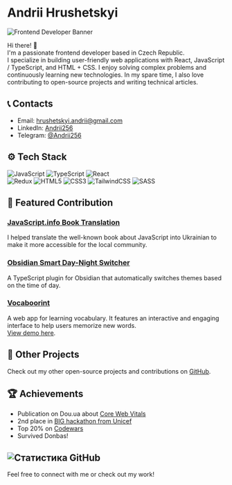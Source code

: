 # Andrii Hrushetskyi

![Frontend Developer Banner](https://img.shields.io/badge/Frontend%20Developer-%F0%9F%92%BB-blue)

Hi there! 👋  
I'm a passionate frontend developer based in Czech Republic.
<br/>I specialize in building user-friendly web applications with React, JavaScript / TypeScript, and HTML + CSS. I enjoy solving complex problems and continuously learning new technologies. In my spare time, I also love contributing to open-source projects and writing technical articles.

## 📞 Contacts

- Email: [hrushetskyi.andrii@gmail.com](mailto:hrushetskyi.andrii@gmail.com)
- LinkedIn: [Andrii256](https://www.linkedin.com/in/andrii256)
- Telegram: [@Andrii256](https://t.me/Andrii256)

## ⚙️ Tech Stack

![JavaScript](https://img.shields.io/badge/JavaScript-ED8B00?style=flat&logo=javascript&logoColor=fff)
![TypeScript](https://img.shields.io/badge/TypeScript-3178C6?style=flat&logo=typescript&logoColor=fff)
![React](https://img.shields.io/badge/React-61DAFB?style=flat&logo=react&logoColor=000)  
 ![Redux](https://img.shields.io/badge/Redux-764ABC?style=flat&logo=redux&logoColor=fff)
![HTML5](https://img.shields.io/badge/HTML5-E34F26?style=flat&logo=html5&logoColor=fff)
![CSS3](https://img.shields.io/badge/CSS3-1572B6?style=flat&logo=css3&logoColor=fff)
![TailwindCSS](https://img.shields.io/badge/TailwindCSS-06B6D4?style=flat&logo=tailwindcss&logoColor=fff)
![SASS](https://img.shields.io/badge/SASS-CC6699?style=flat&logo=sass&logoColor=fff)

## 🚀 Featured Contribution

### [**JavaScript.info Book Translation**](https://github.com/Andrii256/ops_uk.javascript.info)

I helped translate the well-known book about JavaScript into Ukrainian to make it more accessible for the local community.

### [**Obsidian Smart Day-Night Switcher**](https://github.com/Andrii256/ops_obsidian_smart-day-night-switcher)

A TypeScript plugin for Obsidian that automatically switches themes based on the time of day.

### [**Vocaboorint**](https://vocaboorint.web.app/)

A web app for learning vocabulary. It features an interactive and engaging interface to help users memorize new words.  
[View demo here](https://vocaboorint.web.app/).

## 🌱 Other Projects

Check out my other open-source projects and contributions on [GitHub](https://github.com/Andrii256).

## 🏆 Achievements

- Publication on Dou.ua about [Core Web Vitals](https://dou.ua/lenta/columns/core-web-vitals/)
- 2nd place in [BIG hackathon from Unicef](https://ain.ua/ru/2019/09/25/rasselenie-v-obshhezhitiyax-publichnye-celevye-donaty-i-optimizaciya-skoroj-proekty-pobediteli-xakatona-ot-yunisef/)
- Top 20% on [Codewars](https://www.codewars.com/users/Andrii256)
- Survived Donbas!

![Статистика GitHub](https://github-readme-stats.vercel.app/api?username=Andrii256&show_icons=true&theme=react)
---

Feel free to connect with me or check out my work!
